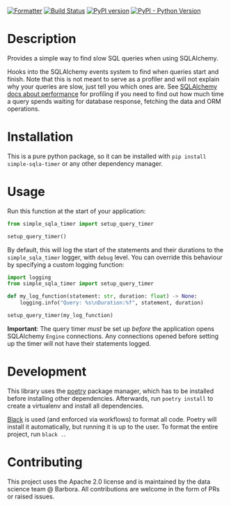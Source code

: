 [![Formatter](https://img.shields.io/badge/code%20style-black-000000.svg)](https://github.com/psf/black)
[![Build Status](https://github.com/Barbora-Data-Science/simple-sqla-timer/actions/workflows/main.yml/badge.svg)](https://github.com/Barbora-Data-Science/simple-sqla-timer/actions/workflows/main.yml)
[![PyPI version](https://badge.fury.io/py/simple-sqla-timer.svg)](https://pypi.org/project/simple-sqla-timer/)
[![PyPI - Python Version](https://img.shields.io/pypi/pyversions/simple-sqla-timer)](https://pypi.org/project/simple-sqla-timer/)


# Description
Provides a simple way to find slow SQL queries when using SQLAlchemy.

Hooks into the SQLAlchemy events system to find when queries start and finish.
Note that this is not meant to serve as a profiler and will not explain why your queries are slow,
just tell you which ones are.
See [SQLAlchemy docs about performance](https://docs.sqlalchemy.org/en/14/faq/performance.html) 
for profiling if you need to find out how much time a query spends waiting for database response,
fetching the data and ORM operations.

# Installation

This is a pure python package, so it can be installed with `pip install simple-sqla-timer` 
or any other dependency manager.

# Usage

Run this function at the start of your application:
```python
from simple_sqla_timer import setup_query_timer

setup_query_timer()
```
By default, this will log the start of the statements and their durations to the `simple_sqla_timer` logger, with 
`debug` level. You can override this behaviour by specifying a custom logging function:
```python
import logging
from simple_sqla_timer import setup_query_timer

def my_log_function(statement: str, duration: float) -> None:
    logging.info("Query: %s\nDuration:%f", statement, duration)

setup_query_timer(my_log_function)
```
__Important__: The query timer *must* be set up *before* the application opens SQLAlchemy `Engine` connections. Any 
connections opened before setting up the timer will not have their statements logged.

# Development

This library uses the [poetry](https://python-poetry.org/) package manager, which has to be installed before installing
other dependencies. Afterwards, run `poetry install` to create a virtualenv and install all dependencies.

[Black](https://github.com/psf/black) is used (and enforced via workflows) to format all code. Poetry will install it
automatically, but running it is up to the user. To format the entire project, run `black .`.

# Contributing

This project uses the Apache 2.0 license and is maintained by the data science team @ Barbora. All contributions are 
welcome in the form of PRs or raised issues.
